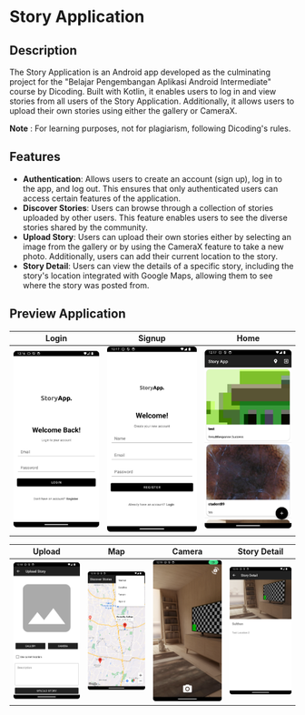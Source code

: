 # Story Application

## Description

The Story Application is an Android app developed as the culminating project for the "Belajar Pengembangan Aplikasi Android Intermediate" course by Dicoding. Built with Kotlin, it enables users to log in and view stories from all users of the Story Application. Additionally, it allows users to upload their own stories using either the gallery or CameraX.

**Note** : For learning purposes, not for plagiarism, following Dicoding's rules.

## Features
- **Authentication**: Allows users to create an account (sign up), log in to the app, and log out. This ensures that only authenticated users can access certain features of the application.
- **Discover Stories**: Users can browse through a collection of stories uploaded by other users. This feature enables users to see the diverse stories shared by the community.
- **Upload Story**: Users can upload their own stories either by selecting an image from the gallery or by using the CameraX feature to take a new photo. Additionally, users can add their current location to the story.
- **Story Detail**: Users can view the details of a specific story, including the story's location integrated with Google Maps, allowing them to see where the story was posted from.

## Preview Application
| Login | Signup | Home |
| --- | --- | --- |
| ![](assets/login.png) | ![](assets/register.png) | ![](assets/home.png) |

| Upload | Map | Camera | Story Detail |
| --- | --- | --- | --- |
| ![](assets/upload.png) | ![](assets/map.png) | ![](assets/camera.png) | ![](assets/detail.png) |